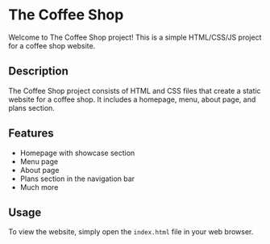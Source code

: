 # The Coffee Shop

Welcome to The Coffee Shop project! This is a simple HTML/CSS/JS project for a coffee shop website.

## Description

The Coffee Shop project consists of HTML and CSS files that create a static website for a coffee shop. It includes a homepage, menu, about page, and plans section.

## Features

- Homepage with showcase section
- Menu page
- About page
- Plans section in the navigation bar
- Much more

## Usage

To view the website, simply open the `index.html` file in your web browser.
